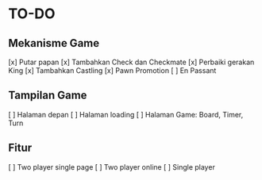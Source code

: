 # TO-DO
## Mekanisme Game
[x] Putar papan
[x] Tambahkan Check dan Checkmate
[x] Perbaiki gerakan King
[x] Tambahkan Castling
[x] Pawn Promotion
[ ] En Passant
## Tampilan Game
[ ] Halaman depan
[ ] Halaman loading
[ ] Halaman Game: Board, Timer, Turn
## Fitur
[ ] Two player single page
[ ] Two player online
[ ] Single player